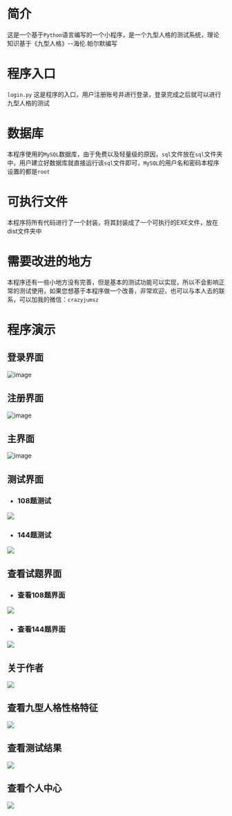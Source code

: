 # 简介
这是一个基于`Python`语言编写的一个小程序，是一个九型人格的测试系统，理论知识基于《九型人格》--海伦.帕尔默编写
# 程序入口
`login.py` 这是程序的入口，用户注册账号并进行登录，登录完成之后就可以进行九型人格的测试

# 数据库
本程序使用的`MySQL`数据库，由于免费以及轻量级的原因，`sql`文件放在`sql`文件夹中，用户建立好数据库就直接运行该`sql`文件即可，`MySQL`的用户名和密码本程序设置的都是`root`
# 可执行文件
本程序将所有代码进行了一个封装，将其封装成了一个可执行的EXE文件，放在dist文件夹中
# 需要改进的地方
本程序还有一些小地方没有完善，但是基本的测试功能可以实现，所以不会影响正常的测试使用，如果您想基于本程序做一个改善，非常欢迎，也可以与本人去的联系，可以加我的微信：`crazyjumsz`
# 程序演示
## 登录界面
![image](.readme_images\1.png)
## 注册界面
![image](.readme_images\2.png)
## 主界面
![image](.readme_images\3.png)
## 测试界面
* ### 108题测试
![](.readme_images\4.png)
* ### 144题测试
![](.readme_images\5.png)
## 查看试题界面
* ### 查看108题界面
![](.readme_images\6.png)
* ### 查看144题界面
![](.readme_images\7.png)
## 关于作者
![](.readme_images\8.png)
## 查看九型人格性格特征
![](.readme_images\10.png)
## 查看测试结果
![](.readme_images\11.png)
## 查看个人中心
![](.readme_images\12.png)
